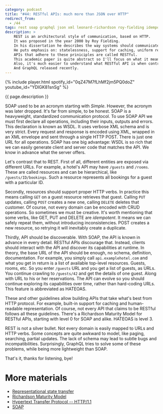 ```yaml
---
category: podcast
title: "#44: RESTful APIs: much more than JSON over HTTP"
redirect_from:
  - /44
tags: rest soap graphql json xml leonard-richardson roy-fielding idempotency wsdl hateoas
description: >
    REST is an architectural style of communication, based on HTTP.
    It was proposed in the year 2000 by Roy Fielding.
    In his dissertation he describes the way systems should communicate, embracing fundamental features of HTTP.
    He puts emphasis on: statelessness, support for caching, uniform representation and self-discoverability.
    APIs that adhere to these priniciples are called RESTful.
    This academic paper is quite abstract so I'll focus on what it means in the enterprise.
    Also, it's much easier to understand what RESTful API is when contrasted to SOAP.
    And GraphQL released recently.
---
```


{% include player.html spotify_id="0qZ47M7fLhMf2jm5PQ0doZ" youtube_id="YDlGK81snSg" %}

{{ page.description }}

SOAP used to be an acronym starting with _Simple_.
However, the acronym was later dropped.
It's far from simple, to be honest.
SOAP is a heavyweight, standardized communication protocol.
To use SOAP API we must first declare all operations, including their inputs, outputs and errors.
This declaration is known as WSDL.
It uses verbose XML schema and is very strict.
Every request and response is encoded using XML, wrapped in an XML envelope and sent through a single HTTP POST.
There is just one URL for all operations.
SOAP has one big advantage: WSDL is so rich that we can easily generate client and server code that matches the API.
We know in advance what the server offers.

Let's contrast that to REST.
First of all, different entities are exposed via different URLs.
For example, a hotel's API may have `/guests` and `/rooms`.
These are called resources and can be hierarchical, like `/guests/ID/bookings`.
Such a resource represents all bookings for a guest with a particular ID.

Secondly, resources should support proper HTTP verbs.
In practice this means calling `GET` on a guest resource retrieves that guest.
Calling `PUT` updates, calling `POST` creates a new one, calling `DELETE` deletes that customer.
Of course, not every domain can be encoded with CRUD operations.
So sometimes we must be creative.
It's worth mentioning that some verbs, like GET, PUT and DELETE are _idempotent_.
It means we can safely repeat them, without introducing inconsistencies.
POST creates a new resource, so retrying it will inevitably create a duplicate.

Thirdly, API should be discoverable.
With SOAP, the API is known in advance in every detail.
RESTful APIs discourage that.
Instead, clients should interact with the API and discover its capabilities at runtime.
In theory, the base URL of the API should be enough, no schema, definition, documentation.
For example, you simply call `api.examplehotel.com` and what you get in return is a list of available top-level resources.
Guests, rooms, etc.
So you enter `/guests` URL and you get a list of guests, as URLs.
You continue crawling to `/guests/42` and get the details of one guest.
Along with URL to his or her reservations.
The API can evolve so you should continue exploring its capabilities over time, rather than hard-coding URLs.
This feature is abbreviated as HATEOAS.

These and other guidelines allow building APIs that take what's best from HTTP protocol.
For example, built-in support for caching and human-readable representation.
Of course, not every API that claims to be RESTful follows all these guidelines.
There's a Richardson Maturity Model for RESTful APIs, starting with level 0 for SOAP and alike.
HATEOAS is level 3.

REST is not a silver bullet.
Not every domain is easily mapped to URLs and HTTP verbs.
Some concepts are quite awkward to model, like paging, searching, partial updates.
The lack of schema may lead to subtle bugs and incompatibilities.
Surprisingly, GraphQL tries to solve some of these problems, while being more lightweight than SOAP.

That's it, thanks for listening, bye!


# More materials

* [Representational state transfer](https://en.wikipedia.org/wiki/Representational_state_transfer)
* [Richardson Maturity Model](https://en.wikipedia.org/wiki/Richardson_Maturity_Model)
* [Hypertext Transfer Protocol -- HTTP/1.1](https://www.w3.org/Protocols/rfc2616/rfc2616.html)
* [SOAP](https://en.wikipedia.org/wiki/SOAP)

